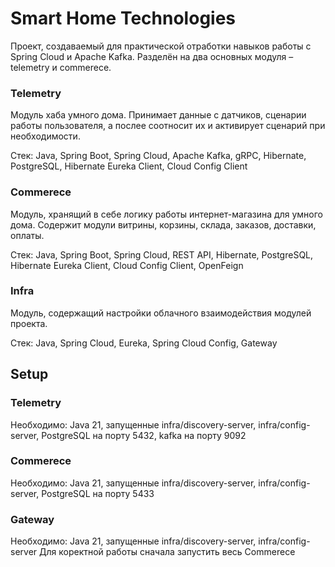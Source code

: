 # Smart Home Technologies 
Проект, создаваемый для практической отработки навыков работы с Spring Cloud и Apache Kafka.
Разделён на два основных модуля – telemetry и commerece.
### Telemetry
Модуль хаба умного дома. Принимает данные с датчиков, сценарии работы пользователя, а послее соотносит их и 
активирует сценарий при необходимости.

Стек: Java, Spring Boot, Spring Cloud, Apache Kafka, gRPC, Hibernate, PostgreSQL,
Hibernate Eureka Client, Cloud Config Client
### Commerece
Модуль, хранящий в себе логику работы интернет-магазина для умного дома. Содержит модули витрины, корзины, склада, 
заказов, доставки, оплаты.

Стек: Java, Spring Boot, Spring Cloud, REST API, Hibernate, PostgreSQL,
Hibernate Eureka Client, Cloud Config Client, OpenFeign

### Infra
Модуль, содержащий настройки облачного взаимодействия модулей проекта.

Стек: Java, Spring Cloud, Eureka, Spring Cloud Config, Gateway
## Setup
### Telemetry
Необходимо: Java 21, запущенные infra/discovery-server, infra/config-server, PostgreSQL на порту 5432, kafka на порту 9092
### Commerece
Необходимо: Java 21, запущенные infra/discovery-server, infra/config-server, PostgreSQL на порту 5433
### Gateway
Необходимо: Java 21, запущенные infra/discovery-server, infra/config-server
Для коректной работы сначала запустить весь Commerece
